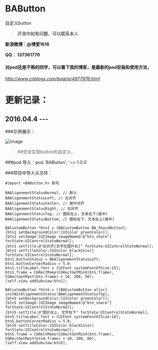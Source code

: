 # BAButton
自定义button

>**开发中如有问题，可以联系本人**

**新浪微博：@博爱1616**

**QQ：     137361770**

#### 对pod还是不熟的同学，可以看下我的博客，是最新的pod安装和使用方法，

###### http://www.cnblogs.com/boai/p/4977976.html

# 更新记录：

## 2016.04.4 --- 

###示例展示：

![image](https://github.com/boai/BAButton/tree/master/BAButtonDemo/images/image.png)

>##完全实现button的自定义，

###pod 导入：pod 'BAButton', '~> 1.0.0'

###项目中导入头文件：
```
#import <BAButton.h> 即可
```

``` 用枚举展示button的类型：
BAAligenmentStatusNormal, // 默认
BAAligenmentStatusLeft, // 左对齐
BAAligenmentStatusCenter, // 居中对齐
BAAligenmentStatusRight, // 右对齐
BAAligenmentStatusTop, // 图标在上，文本在下(居中)
BAAligenmentStatusBottom, // 图标在下，文本在上(居中)

BACustomButton *btn1 = [BACustomButton BA_ShareButton];
[btn1 setBackgroundColor:[UIColor greenColor]];
[btn1 setImage:[UIImage imageNamed:@"btn_share"] forState:UIControlStateNormal];
[btn1 setTitle:@"左对齐[文字左图片右]" forState:UIControlStateNormal];
[btn1 setTitleColor:[UIColor blackColor] forState:UIControlStateNormal];
btn1.buttonStatus = BAAligenmentStatusLeft;
btn1.buttonCornerRadius = 5.0;
btn1.titleLabel.font = [UIFont systemFontOfSize:15];
btn1.frame = CGRectMake(CGRectGetMinX(btn.frame), CGRectGetMaxY(btn.frame) + 10, 200, 50);
[self.view addSubview:btn1];

BACustomButton *btn5 = [[BACustomButton alloc] initWitAligenmentStatus:BAAligenmentStatusTop];
[btn5 setBackgroundColor:[UIColor greenColor]];
[btn5 setImage:[UIImage imageNamed:@"btn_share"] forState:UIControlStateNormal];
[btn5 setTitle:@"图片在上，文字在下" forState:UIControlStateNormal];
btn5.titleLabel.font = [UIFont systemFontOfSize:10];
btn5.buttonCornerRadius = 5.0;
[btn5 setTitleColor:[UIColor blackColor] forState:UIControlStateNormal];
btn5.frame = CGRectMake(CGRectGetMinX(btn.frame), CGRectGetMaxY(btn4.frame) + 10, 200, 80);
[self.view addSubview:btn5];


